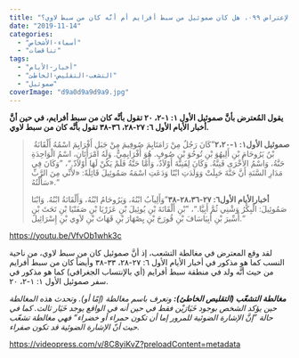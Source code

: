 ```yaml
---
title: "الإعتراض ٠٩٩، هل كان صموئيل من سبط أفرايم أم أنَّه كان من سبط لاوي؟"
date: "2019-11-14"
categories: 
  - "أسماء-الأشخاص"
  - "تناقضات"
tags: 
  - "أخبار-الأيام"
  - "التشعب-التقليص-الخاطئ"
  - "صموئيل"
coverImage: "d9a0d9a9d9a9.jpg"
---
```


**يقول المُعترض بأنَّ صموئيل الأول ١: ١-٢، ٢٠ تقول بأنَّه كان من سبط أفرايم، في حين أنَّ أخبار الأيام الأول ٦: ٢٧-٢٨، ٣٦-٣٨ تقول بأنَّه كان من سبط لاوي.**

>  **صموئيل الأول١: ١-٢،٢٠**”كَانَ رَجُلٌ مِنْ رَامَتَايِمَ صُوفِيمَ مِنْ جَبَلِ أَفْرَايِمَ اسْمُهُ أَلْقَانَةُ بْنُ يَرُوحَامَ بْنِ أَلِيهُوَ بْنِ تُوحُوَ بْنِ صُوفٍ. هُوَ أَفْرَايِمِيٌّ. وَلَهُ امْرَأَتَانِ، اسْمُ الْوَاحِدَةِ حَنَّةُ، وَاسْمُ الأُخْرَى فَنِنَّةُ. وَكَانَ لِفَنِنَّةَ أَوْلاَدٌ، وَأَمَّا حَنَّةُ فَلَمْ يَكُنْ لَهَا أَوْلاَدٌ.“، ”وَكَانَ فِي مَدَارِ السَّنَةِ أَنَّ حَنَّةَ حَبِلَتْ وَوَلَدَتِ ابْنًا وَدَعَتِ اسْمَهُ صَمُوئِيلَ قَائِلَةً: «لأَنِّي مِنَ الرَّبِّ سَأَلْتُهُ».“
> 
> **أخبارالأيام الأول٦: ٢٧-٢٨،٣٦-٣٨**”وَأَلِيآبُ ابْنُهُ، وَيَرُوحَامُ ابْنُهُ، وَأَلْقَانَةُ ابْنُهُ. وَابْنَا صَمُوئِيلَ: الْبِكْرُ وَشْنِي ثُمَّ أَبِيَّا.“، ”بْنِ أَلْقَانَةَ بْنِ يُوئِيلَ بْنِ عَزَرْيَا بْنِ صَفَنْيَا بْنِ تَحَثَ بْنِ أَسِّيرَ بْنِ أَبِيَاسَافَ بْنِ قُورَحَ بْنِ يِصْهَارَ بْنِ قَهَاتَ بْنِ لاَوِي بْنِ إِسْرَائِيلَ.“

https://youtu.be/VfvOb1whk3c

لقد وقع المعترض في مغالطة التشعب، إذ أنَّ صموئيل كان من سبط لاوي، من ناحية النسب كما هو مذكور في أخبار الأيام الأول ٦: ٢٧-٢٨، ٣٣-٣٨ وأيضاً كان من سبط أفرايم من حيث أنَّه ولد في منطقة سبط أفرايم (أي بالإنتساب الجغرافي) كما هو مذكور في سفر صموئيل الأول ١: ١-٢، ٢٠. 

_**مغالطة التشعّب (التقليص الخاطئ):** وتعرف باسم مغالطة (إمّا أو). وتحدث هذه المغالطة حين يؤكد الشخص بوجود خَيَارَيْن فقط في حين أنه في الواقع يوجد خَيَار ثالث. كما في حالة ”إنَّ الإشارة الضوئية للمرور إما أن تكون حمراء أو خضراء“ فهي مغالطة تشعّب حيث أنّ الإشارة الضوئية قد تكون صفراء._

https://videopress.com/v/8C8yiKvZ?preloadContent=metadata
